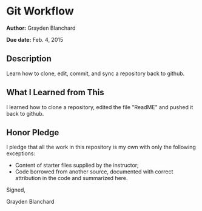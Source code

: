# Git Workflow

**Author:** Grayden Blanchard

**Due date:** Feb. 4, 2015

## Description

Learn how to clone, edit, commit, and sync a repository back to github.

## What I Learned from This

I learned how to clone a repository, edited the file "ReadME" and pushed it back to github.

## Honor Pledge

I pledge that all the work in this repository is my own with only the following exceptions:

* Content of starter files supplied by the instructor;
* Code borrowed from another source, documented with correct attribution in the code and summarized here.

Signed,

Grayden Blanchard
